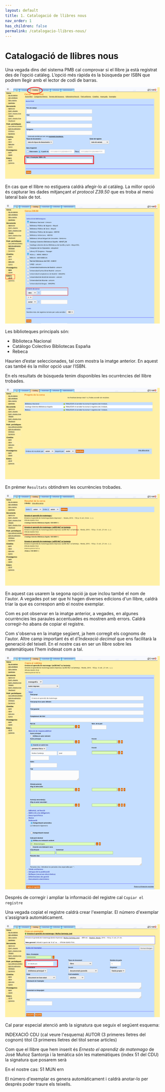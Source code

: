 ```yaml
---
layout: default
title: 1. Catalogació de llibres nous
nav_order: 1
has_children: false 
permalink: /catalogacio-llibres-nous/
---
```


# Catalogació de llibres nous

Una vegada dins del sistema PMB cal comprovar si el llibre ja està registrat des de l’opció catàleg. L’opció més ràpida és la búsqueda per ISBN que podrem llegir amb el lector de codi de barras.

![Cerca per ISBN](/assets/img/cataleg00.png)

En cas que el llibre no estiguera caldrà afegir-lo al catàleg. La millor opció és capturar les dades mitjançant *el protocol Z39.50* que es troba al menú lateral baix de tot.

![Captura de dades via Z39.50](/assets/img/cataleg02.png)

Les biblioteques principals són:

* Biblioteca Nacional
* Catálogo Colectivo Bibliotecas España
* Rebeca

Haurien d’estar seleccionades, tal com mostra la imatge anterior. En aquest cas també és la millor opció usar l’ISBN.


En els resultats de búsqueda tenim disponibles les ocurrències del llibre trobades.

![Resultats de búsqueda Z39.50](/assets/img/cataleg03.png)

En prémer `Resultats` obtindrem les ocurrències trobades.

![Ocurrències trobades Z39.50](/assets/img/cataleg04.png)

En aquest cas usarem la segona opció ja que inclou també el nom de l'autor. A vegades pot ser que hi hagen diverses edicions d'un llibre, caldrà triar la que es correspon amb el nostre exemplar.

Com es pot observar en la imatge anterior, a vegades, en algunes ocurrències les paraules accentuades es mostren amb errors. Caldrà corregir-ho abans de copiar el registre.

Com s'observa en la imatge següent, ja hem corregit els cognoms de l'autor. Altre camp important és el d'*Indexació decimal* que ens facilitarà la generació del teixell. En el nostre cas en ser un llibre sobre les matemàtiques l'hem indexat com a tal.

![Corregir i ampliar la informació](/assets/img/cataleg05.png)

Després de corregir i ampliar la informació del registre cal `Copiar el registre`

Una vegada copiat el registre caldrà crear l'exemplar. El número d'exemplar s'assignarà automàticament.

![Registre insertit](/assets/img/cataleg01.png)

Cal parar especial atenció amb la signatura que seguix el següent esquema:

INDEXACIÓ CDU (cal veure l'esquema)
AUTOR (3 primeres lletres del cognom)
titol (3 primeres lletres del titol sense articles)

Com que el llibre que hem inserit és *Ernesto el aprendiz de matemago* de José Muñoz Santonja i la temàtica són les matemàtiques (index 51 del CDU) la signatura que posarem serà

En el nostre cas: 51 MUN ern

El número d'exemplar es genera automàticament i caldrà anotar-lo per després poder traure els teixells.
